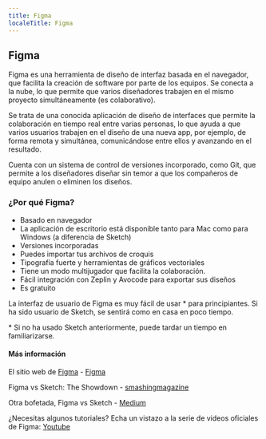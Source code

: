 ```yaml
---
title: Figma
localeTitle: Figma
---
```

## Figma

Figma es una herramienta de diseño de interfaz basada en el navegador, que facilita la creación de software por parte de los equipos. Se conecta a la nube, lo que permite que varios diseñadores trabajen en el mismo proyecto simultáneamente (es colaborativo).

Se trata de una conocida aplicación de diseño de interfaces que permite la colaboración en tiempo real entre varias personas, lo que ayuda a que varios usuarios trabajen en el diseño de una nueva app, por ejemplo, de forma remota y simultánea, comunicándose entre ellos y avanzando en el resultado.

Cuenta con un sistema de control de versiones incorporado, como Git, que permite a los diseñadores diseñar sin temor a que los compañeros de equipo anulen o eliminen los diseños.

### ¿Por qué Figma?

*   Basado en navegador
*   La aplicación de escritorio está disponible tanto para Mac como para Windows (a diferencia de Sketch)
*   Versiones incorporadas
*   Puedes importar tus archivos de croquis
*   Tipografía fuerte y herramientas de gráficos vectoriales
*   Tiene un modo multijugador que facilita la colaboración.
*   Fácil integración con Zeplin y Avocode para exportar sus diseños
*   Es gratuito

La interfaz de usuario de Figma es muy fácil de usar \* para principiantes. Si ha sido usuario de Sketch, se sentirá como en casa en poco tiempo.

\* Si no ha usado Sketch anteriormente, puede tardar un tiempo en familiarizarse.

#### Más información

El sitio web de [Figma](https://figma.com) - [Figma](https://figma.com)

Figma vs Sketch: The Showdown - [smashingmagazine](https://www.smashingmagazine.com/2017/03/sketch-figma-showdown/)

Otra bofetada, Figma vs Sketch - [Medium](https://medium.com/@mengto/figma-vs-sketch-c01e5e74eddd)

¿Necesitas algunos tutoriales? Echa un vistazo a la serie de videos oficiales de Figma: [Youtube](https://www.youtube.com/channel/UCQsVmhSa4X-G3lHlUtejzLA)
